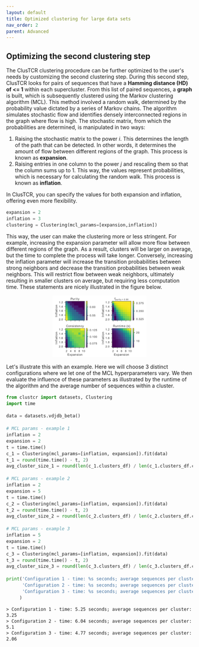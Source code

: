 ```yaml
---
layout: default
title: Optimized clustering for large data sets
nav_order: 2
parent: Advanced
---
```


##  Optimizing the second clustering step

The ClusTCR clustering procedure can be further optimized to the user's needs by customizing the second clustering step. During this second step, ClusTCR looks for pairs of sequences that have a **Hamming distance (HD) of <= 1** within each supercluster. From this list of paired sequences, a **graph** is built, which is subsequently clustered using the Markov clustering algorithm (MCL). This method involved a random walk, determined by the probability value dictated by a series of Markov chains. The algorithm simulates stochastic flow and identifies densely interconnected regions in the graph where flow is high. The stochastic matrix, from which the probabilities are determined, is manipulated in two ways:

1. Raising the stochastic matrix to the power *i*. This determines the length of the path that can be detected. In other words, it determines the amount of flow between different regions of the graph. This process is known as **expansion**.
2. Raising entries in one column to the power *j* and rescaling them so that the column sums up to 1. This way, the values represent probabilities, which is necessary for calculating the random walk. This process is known as **inflation**.

In ClusTCR, you can specify the values for both expansion and inflation, offering even more flexibility. 

```python
expansion = 2
inflation = 3
clustering = Clustering(mcl_params=[expansion,inflation])
```

This way, the user can make the clustering more or less stringent. For example, increasing the expansion parameter will allow more flow between different regions of the graph. As a result, clusters will be larger on average, but the time to complete the process will take longer. Conversely, increasing the inflation parameter will increase the transition probabilities between strong neighbors and decrease the transition probabilities between weak neighbors. This will restrict flow between weak neighbors, ultimately resulting in smaller clusters on average, but requiring less computation time. These statements are nicely illustrated in the figure below.

<p align="center" style="margin-top: 10px">
  <img src="mcl_hyper.png" alt="drawing" style="width: 50%"/>
</p> 
Let's illustrate this with an example. Here we will choose 3 distinct configurations where we let one of the MCL hyperparameters vary. We then evaluate the influence of these parameters as illustrated by the runtime of the algorithm and the average number of sequences within a cluster.

```python
from clustcr import datasets, Clustering
import time

data = datasets.vdjdb_beta()

# MCL params - example 1
inflation = 2
expansion = 2
t = time.time()
c_1 = Clustering(mcl_params=[inflation, expansion]).fit(data)
t_1 = round(time.time() - t, 2)
avg_cluster_size_1 = round(len(c_1.clusters_df) / len(c_1.clusters_df.cluster.unique()),2)

# MCL params - example 2
inflation = 2
expansion = 5
t = time.time()
c_2 = Clustering(mcl_params=[inflation, expansion]).fit(data)
t_2 = round(time.time() - t, 2)
avg_cluster_size_2 = round(len(c_2.clusters_df) / len(c_2.clusters_df.cluster.unique()), 2)

# MCL params - example 3
inflation = 5
expansion = 2
t = time.time()
c_3 = Clustering(mcl_params=[inflation, expansion]).fit(data)
t_3 = round(time.time() - t, 2)
avg_cluster_size_3 = round(len(c_3.clusters_df) / len(c_3.clusters_df.cluster.unique()), 2)

print('Configuration 1 - time: %s seconds; average sequences per cluster: %s ' % (t_1, avg_cluster_size_1), f'\n',
      'Configuration 2 - time: %s seconds; average sequences per cluster: %s ' % (t_2, avg_cluster_size_2), f'\n',
      'Configuration 3 - time: %s seconds; average sequences per cluster: %s ' % (t_3, avg_cluster_size_3)
     )
```

```
> Configuration 1 - time: 5.25 seconds; average sequences per cluster: 3.25  
> Configuration 2 - time: 6.04 seconds; average sequences per cluster: 5.1  
> Configuration 3 - time: 4.77 seconds; average sequences per cluster: 2.06  
```
